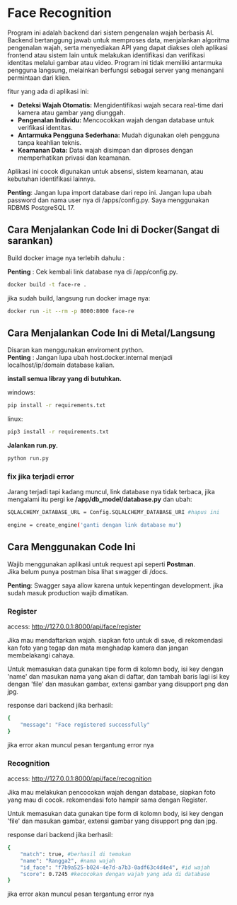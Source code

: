 # Face Recognition

Program ini adalah backend dari sistem pengenalan wajah berbasis AI. Backend bertanggung jawab untuk memproses data, menjalankan algoritma pengenalan wajah, serta menyediakan API yang dapat diakses oleh aplikasi frontend atau sistem lain untuk melakukan identifikasi dan verifikasi identitas melalui gambar atau video. Program ini tidak memiliki antarmuka pengguna langsung, melainkan berfungsi sebagai server yang menangani permintaan dari klien.

fitur yang ada di aplikasi ini:
- **Deteksi Wajah Otomatis:** Mengidentifikasi wajah secara real-time dari kamera atau gambar yang diunggah.
- **Pengenalan Individu:** Mencocokkan wajah dengan database untuk verifikasi identitas.
- **Antarmuka Pengguna Sederhana:** Mudah digunakan oleh pengguna tanpa keahlian teknis.
- **Keamanan Data:** Data wajah disimpan dan diproses dengan memperhatikan privasi dan keamanan.

Aplikasi ini cocok digunakan untuk absensi, sistem keamanan, atau kebutuhan identifikasi lainnya.

**Penting**: Jangan lupa import database dari repo ini. Jangan lupa ubah password dan nama user nya di /apps/config.py. Saya menggunakan RDBMS PostgreSQL 17.

## Cara Menjalankan Code Ini di Docker(Sangat di sarankan)

Build docker image nya terlebih dahulu :

**Penting** : Cek kembali link database nya di /app/config.py.

```bash
docker build -t face-re .
```

jika sudah build, langsung run docker image nya:

```bash
docker run -it --rm -p 8000:8000 face-re
```
## Cara Menjalankan Code Ini di Metal/Langsung

Disaran kan menggunakan enviroment python.</br>
**Penting** : Jangan lupa ubah host.docker.internal menjadi localhost/ip/domain database kalian.

**install semua libray yang di butuhkan.**

windows:
```bash
pip install -r requirements.txt
```

linux:
```bash
pip3 install -r requirements.txt
```
**Jalankan run.py.**

```bash
python run.py
```
### fix jika terjadi error ###

Jarang terjadi tapi kadang muncul, link database nya tidak terbaca, jika mengalami itu pergi ke **/app/db_model/database.py** dan ubah:

```bash
SQLALCHEMY_DATABASE_URL = Config.SQLALCHEMY_DATABASE_URI #hapus ini

engine = create_engine('ganti dengan link database mu')
```

## Cara Menggunakan Code Ini ##

Wajib menggunakan aplikasi untuk request api seperti **Postman**.</br>
Jika belum punya postman bisa lihat swagger di /docs.

**Penting**: Swagger saya allow karena untuk kepentingan development. jika sudah masuk production wajib dimatikan.

### Register ###
access: http://127.0.0.1:8000/api/face/register

Jika mau mendaftarkan wajah. siapkan foto untuk di save, di rekomendasi kan foto yang tegap dan mata menghadap kamera dan jangan membelakangi cahaya. 

Untuk memasukan data gunakan tipe form di kolomn body, isi key dengan 'name' dan masukan nama yang akan di daftar, dan tambah baris lagi isi key dengan 'file' dan masukan gambar, extensi gambar yang disupport png dan jpg.

response dari backend jika berhasil:
```bash
{
    "message": "Face registered successfully"
}
```
jika error akan muncul pesan tergantung error nya

### Recognition ###
access: http://127.0.0.1:8000/api/face/recognition

Jika mau melakukan pencocokan wajah dengan database, siapkan foto yang mau di cocok. rekomendasi foto hampir sama dengan Register.

Untuk memasukan data gunakan tipe form di kolomn body, isi key dengan 'file' dan masukan gambar, extensi gambar yang disupport png dan jpg.

response dari backend jika berhasil:
```bash
{
    "match": true, #berhasil di temukan
    "name": "Rangga2", #nama wajah
    "id_face": "f7b9a525-b024-4e7d-a7b3-0adf63c4d4e4", #id wajah
    "score": 0.7245 #kecocokan dengan wajah yang ada di database
}
```
jika error akan muncul pesan tergantung error nya